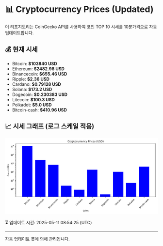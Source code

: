 
# 📊 Cryptocurrency Prices (Updated)

이 리포지토리는 CoinGecko API를 사용하여 코인 TOP 10 시세를 10분가격으로 자동 업데이트합니다.

## 💰 현재 시세
- Bitcoin: **$103840 USD**
- Ethereum: **$2482.98 USD**
- Binancecoin: **$655.46 USD**
- Ripple: **$2.36 USD**
- Cardano: **$0.79128 USD**
- Solana: **$173.2 USD**
- Dogecoin: **$0.230383 USD**
- Litecoin: **$100.3 USD**
- Polkadot: **$5.0 USD**
- Bitcoin-cash: **$410.96 USD**

## 📈 시세 그래프 (로그 스케일 적용)
![Crypto Prices](crypto_prices.png)

⏳ 업데이트 시간: 2025-05-11 08:54:25 (UTC)

---
자동 업데이트 봇에 의해 관리됩니다.
